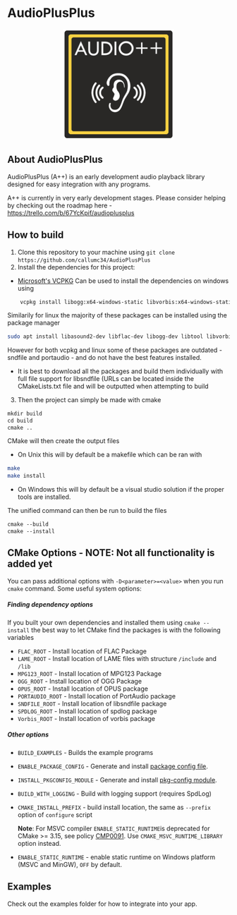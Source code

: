 # AudioPlusPlus

<p align="center">
<img src="logo/logo-big.png" width=50%>
</p>

## About AudioPlusPlus
AudioPlusPlus (A++) is an early development audio playback library designed for easy integration with any programs.

A++ is currently in very early development stages. Please consider helping by checking out the roadmap here - https://trello.com/b/67YcKpif/audioplusplus

## How to build
1. Clone this repository to your machine using `git clone https://github.com/callumc34/AudioPlusPlus`
2. Install the dependencies for this project:
- [Microsoft's VCPKG](https://github.com/microsoft/vcpkg) Can be used to install the dependencies on windows using
```bash
    vcpkg install libogg:x64-windows-static libvorbis:x64-windows-static libflac:x64-windows-static opus:x64-windows-static libogg:x86-windows-static libvorbis:x64-windows-static  libflac:x64-windows-static opus:x64-windows-static mp3lame:x64-windows-static mpg123:x64-windows-static spdlog:x64-windows-static portaudio:x64-windows-static 
```
Similarily for linux the majority of these packages can be installed using the package manager
```bash
sudo apt install libasound2-dev libflac-dev libogg-dev libtool libvorbis-dev libopus-dev libmp3lame-dev libmpg123-dev
```
However for both vcpkg and linux some of these packages are outdated - sndfile and portaudio - and do not have the best features installed.

- It is best to download all the packages and build them individually with full file support for libsndfile (URLs can be located inside the CMakeLists.txt file and will be outputted when attempting to build

3. Then the project can simply be made with cmake
```
mkdir build
cd build
cmake ..
```

CMake will then create the output files
- On Unix this will by default be a makefile which can be ran with
```bash
make
make install
```
- On Windows this will by default be a visual studio solution if the proper tools are installed.

The unified command can then be run to build the files
```
cmake --build
cmake --install
````

## CMake Options - NOTE: Not all functionality is added yet
You can pass additional options with `-D<parameter>=<value>` when you run
`cmake` command. Some useful system options:
##### Finding dependency options
If you built your own dependencies and installed them using `cmake --install` the best way to let CMake find the packages is with the following variables
- `FLAC_ROOT` - Install location of FLAC Package
- `LAME_ROOT` - Install location of LAME files with structure `/include` and `/lib`
- `MPG123_ROOT` - Install location of MPG123 Package
- `OGG_ROOT` - Install location of OGG Package
- `OPUS_ROOT` - Install location of OPUS package
- `PORTAUDIO_ROOT` - Install location of PortAudio package
- `SNDFILE_ROOT` - Install location of libsndfile package
- `SPDLOG_ROOT` - Install location of spdlog package
- `Vorbis_ROOT` - Install location of vorbis package

##### Other options
- `BUILD_EXAMPLES` - Builds the example programs
- `ENABLE_PACKAGE_CONFIG` - Generate and install [package config file](https://cmake.org/cmake/help/latest/manual/cmake-packages.7.html#config-file-packages).
- `INSTALL_PKGCONFIG_MODULE` - Generate and install [pkg-config module](https://people.freedesktop.org/~dbn/pkg-config-guide.html).
- `BUILD_WITH_LOGGING` - Build with logging support (requires SpdLog)
- `CMAKE_INSTALL_PREFIX` - build install location, the same as `--prefix` option
  of `configure` script
  
  **Note**: For MSVC compiler `ENABLE_STATIC_RUNTIME`is deprecated for CMake >= 3.15, see
  policy [CMP0091](https://cmake.org/cmake/help/latest/policy/CMP0091.html).
  Use `CMAKE_MSVC_RUNTIME_LIBRARY` option instead.
- `ENABLE_STATIC_RUNTIME` - enable static runtime on Windows platform (MSVC and
  MinGW), `OFF` by default.

## Examples
Check out the examples folder for how to integrate into your app.
